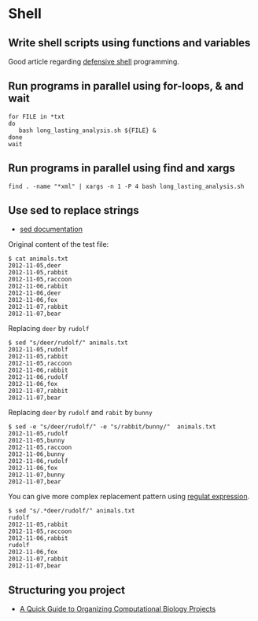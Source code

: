 # Shell

## Write shell scripts using functions and variables

Good article
regarding
[defensive shell](http://www.kfirlavi.com/blog/2012/11/14/defensive-bash-programming/) programming.


## Run programs in parallel using for-loops, & and wait

```
for FILE in *txt
do
   bash long_lasting_analysis.sh ${FILE} &
done
wait
```

## Run programs in parallel using find and xargs

```
find . -name "*xml" | xargs -n 1 -P 4 bash long_lasting_analysis.sh
```

## Use sed to replace strings

- [sed documentation](https://www.gnu.org/software/sed/manual/sed.html)

Original content of the test file:

```
$ cat animals.txt 
2012-11-05,deer
2012-11-05,rabbit
2012-11-05,raccoon
2012-11-06,rabbit
2012-11-06,deer
2012-11-06,fox
2012-11-07,rabbit
2012-11-07,bear
```

Replacing `deer` by `rudolf`

```
$ sed "s/deer/rudolf/" animals.txt 
2012-11-05,rudolf
2012-11-05,rabbit
2012-11-05,raccoon
2012-11-06,rabbit
2012-11-06,rudolf
2012-11-06,fox
2012-11-07,rabbit
2012-11-07,bear
```

Replacing `deer` by `rudolf` and `rabit` by `bunny`

```
$ sed -e "s/deer/rudolf/" -e "s/rabbit/bunny/"  animals.txt  
2012-11-05,rudolf
2012-11-05,bunny
2012-11-05,raccoon
2012-11-06,bunny
2012-11-06,rudolf
2012-11-06,fox
2012-11-07,bunny
2012-11-07,bear
```

You can give more complex replacement pattern
using
[regulat expression](https://en.wikipedia.org/wiki/Regular_expression).

```
$ sed "s/.*deer/rudolf/" animals.txt 
rudolf
2012-11-05,rabbit
2012-11-05,raccoon
2012-11-06,rabbit
rudolf
2012-11-06,fox
2012-11-07,rabbit
2012-11-07,bear
```

## Structuring you project

- [A Quick Guide to Organizing Computational Biology Projects](http://journals.plos.org/ploscompbiol/article?id=10.1371/journal.pcbi.1000424)
